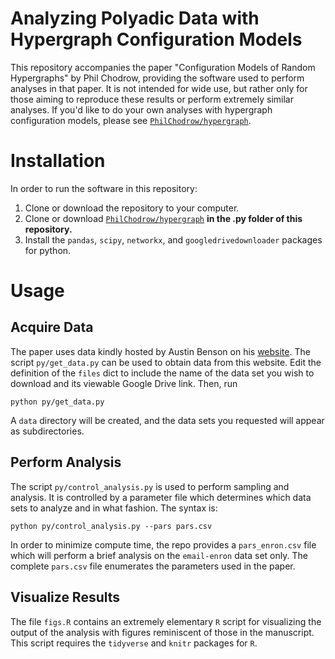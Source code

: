 # Analyzing Polyadic Data with Hypergraph Configuration Models

This repository accompanies the paper "Configuration Models of Random Hypergraphs" by Phil Chodrow, providing the software used to perform analyses in that paper. It is not intended for wide use, but rather only for those aiming to reproduce these results or perform extremely similar analyses. If you'd like to do your own analyses with hypergraph configuration models, please see [`PhilChodrow/hypergraph`](https://github.com/PhilChodrow/hypergraph). 

# Installation

In order to run the software in this repository: 

1. Clone or download the repository to your computer. 
2. Clone or download [`PhilChodrow/hypergraph`](https://github.com/PhilChodrow/hypergraph) **in the .py folder of this repository.**
3. Install the `pandas`, `scipy`, `networkx`, and `googledrivedownloader` packages for python. 

# Usage

## Acquire Data

The paper uses data kindly hosted by Austin Benson on his [website](https://www.cs.cornell.edu/~arb/data/index.html). The script `py/get_data.py` can be used to obtain data from this website. Edit the definition of the `files` dict to include the name of the data set you wish to download and its viewable Google Drive link. Then, run 

```
python py/get_data.py
```

A `data` directory will be created, and the data sets you requested will appear as subdirectories. 

## Perform Analysis

The script `py/control_analysis.py` is used to perform sampling and analysis. It is controlled by a parameter file which determines which data sets to analyze and in what fashion. The syntax is: 

```
python py/control_analysis.py --pars pars.csv
```

In order to minimize compute time, the repo provides a `pars_enron.csv` file which will perform a brief analysis on the `email-enron` data set only. The complete `pars.csv` file enumerates the parameters used in the paper.   

## Visualize Results

The file `figs.R` contains an extremely elementary `R` script for visualizing the output of the analysis with figures reminiscent of those in the manuscript. This script requires the `tidyverse` and `knitr` packages for `R`. 

